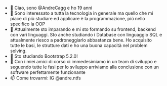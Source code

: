 - 👋 Ciao, sono @AndreCagg e ho 19 anni 
- 👀 Sono interessato a tutta la tecnologia in generale ma quello che mi piace di più studiare ed applicare è la programmazione, più nello specifico la OOP
- 🌱 Attualmente sto imparando e mi sto formando su frontend, backend con vari linguaggi. Sto anche studiando i Database con linguaggio SQL e attualmente riesco a padroneggiarlo abbastanza bene. Ho acquisito tutte le basi, le strutture dati e ho una buona capacità nel problem solving.
- 🌱 Sto studiando Bootstrap 5.2.0!
- 💞️ Con i miei amici di corso ci immedesimiamo in un team di sviluppo e seguendo tutte le fasi per lo sviluppo arriviamo alla conclusione con un software perfettamente funzionante
- 📫 Come trovarmi: IG @andre.ntfs 

<!---
AndreCagg/AndreCagg is a ✨ special ✨ repository because its `README.md` (this file) appears on your GitHub profile.
You can click the Preview link to take a look at your changes.
--->
